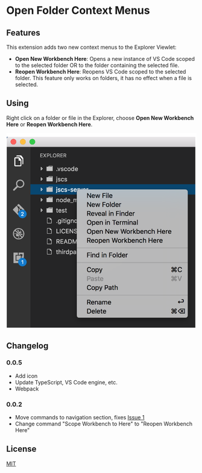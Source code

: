 # Open Folder Context Menus

## Features

This extension adds two new context menus to the Explorer Viewlet:

* **Open New Workbench Here**: Opens a new instance of VS Code scoped to the selected folder OR to the folder containing the selected file.
* **Reopen Workbench Here**: Reopens VS Code scoped to the selected folder. This feature only works on folders, it has no effect when a file is selected.

## Using

Right click on a folder or file in the Explorer, choose **Open New Workbench Here** or **Reopen Workbench Here**.

![Preview](images/preview.png)

## Changelog

### 0.0.5
* Add icon
* Update TypeScript, VS Code engine, etc.
* Webpack

### 0.0.2
* Move commands to navigation section, fixes [Issue 1](https://github.com/chrisdias/vscode-opennewinstance/issues/1)
* Change command "Scope Workbench to Here" to "Reopen Workbench Here"

## License

[MIT](LICENSE.md)
